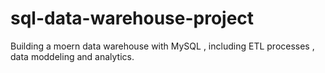 # sql-data-warehouse-project
Building a moern data warehouse with MySQL , including ETL processes , data moddeling and analytics.
